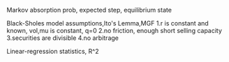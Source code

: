 Markov absorption prob, expected step, equilibrium state

Black-Sholes model assumptions,Ito's Lemma,MGF
	1.r is constant and known, vol,mu is constant, q=0
	2.no friction, enough short selling capacity
	3.securities are divisible
	4.no arbitrage

Linear-regression statistics, R^2

